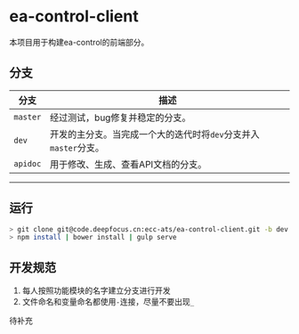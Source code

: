 # ea-control-client
本项目用于构建ea-control的前端部分。

## 分支
| 分支           | 描述          |
| ------------- | ------------- |
| `master`      | 经过测试，bug修复并稳定的分支。|
| `dev`         | 开发的主分支。当完成一个大的迭代时将`dev`分支并入`master`分支。|
| `apidoc`      | 用于修改、生成、查看API文档的分支。|

---

## 运行
```bash
> git clone git@code.deepfocus.cn:ecc-ats/ea-control-client.git -b dev
> npm install | bower install | gulp serve
```

## 开发规范
  1. 每人按照功能模块的名字建立分支进行开发
  2. 文件命名和变量命名都使用`-`连接，尽量不要出现`_`

  待补充
